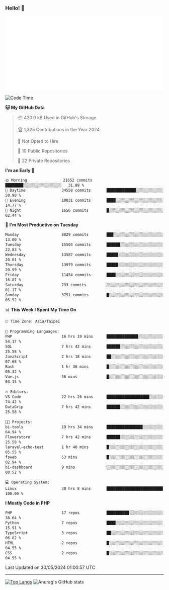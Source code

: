 ### Hello! 👋

![Metrics](/metrics.classic.svg)

<!--START_SECTION:waka-->
![Code Time](http://img.shields.io/badge/Code%20Time-1%2C468%20hrs%2010%20mins-blue)

**🐱 My GitHub Data** 

> 📦 420.0 kB Used in GitHub's Storage 
 > 
> 🏆 1,325 Contributions in the Year 2024
 > 
> 🚫 Not Opted to Hire
 > 
> 📜 10 Public Repositories 
 > 
> 🔑 22 Private Repositories 
 > 
**I'm an Early 🐤** 

```text
🌞 Morning                21652 commits       ████████░░░░░░░░░░░░░░░░░   31.89 % 
🌆 Daytime                34558 commits       █████████████░░░░░░░░░░░░   50.90 % 
🌃 Evening                10031 commits       ████░░░░░░░░░░░░░░░░░░░░░   14.77 % 
🌙 Night                  1656 commits        █░░░░░░░░░░░░░░░░░░░░░░░░   02.44 % 
```
📅 **I'm Most Productive on Tuesday** 

```text
Monday                   8829 commits        ███░░░░░░░░░░░░░░░░░░░░░░   13.00 % 
Tuesday                  15504 commits       ██████░░░░░░░░░░░░░░░░░░░   22.83 % 
Wednesday                13587 commits       █████░░░░░░░░░░░░░░░░░░░░   20.01 % 
Thursday                 13979 commits       █████░░░░░░░░░░░░░░░░░░░░   20.59 % 
Friday                   11454 commits       ████░░░░░░░░░░░░░░░░░░░░░   16.87 % 
Saturday                 793 commits         ░░░░░░░░░░░░░░░░░░░░░░░░░   01.17 % 
Sunday                   3751 commits        █░░░░░░░░░░░░░░░░░░░░░░░░   05.52 % 
```


📊 **This Week I Spent My Time On** 

```text
🕑︎ Time Zone: Asia/Taipei

💬 Programming Languages: 
PHP                      16 hrs 19 mins      ██████████████░░░░░░░░░░░   54.17 % 
SQL                      7 hrs 42 mins       ██████░░░░░░░░░░░░░░░░░░░   25.58 % 
JavaScript               2 hrs 18 mins       ██░░░░░░░░░░░░░░░░░░░░░░░   07.68 % 
Bash                     1 hr 36 mins        █░░░░░░░░░░░░░░░░░░░░░░░░   05.32 % 
Vue.js                   56 mins             █░░░░░░░░░░░░░░░░░░░░░░░░   03.15 % 

🔥 Editors: 
VS Code                  22 hrs 26 mins      ███████████████████░░░░░░   74.42 % 
DataGrip                 7 hrs 42 mins       ██████░░░░░░░░░░░░░░░░░░░   25.58 % 

🐱‍💻 Projects: 
bi-tools                 19 hrs 34 mins      ████████████████░░░░░░░░░   64.94 % 
Flowerstore              7 hrs 42 mins       ██████░░░░░░░░░░░░░░░░░░░   25.58 % 
laravel-echo-test        1 hr 40 mins        █░░░░░░░░░░░░░░░░░░░░░░░░   05.55 % 
fsweb                    53 mins             █░░░░░░░░░░░░░░░░░░░░░░░░   02.94 % 
bi-dashboard             9 mins              ░░░░░░░░░░░░░░░░░░░░░░░░░   00.52 % 

💻 Operating System: 
Linux                    30 hrs 8 mins       █████████████████████████   100.00 % 
```

**I Mostly Code in PHP** 

```text
PHP                      17 repos            ██████████░░░░░░░░░░░░░░░   38.64 % 
Python                   7 repos             ████░░░░░░░░░░░░░░░░░░░░░   15.91 % 
TypeScript               3 repos             ██░░░░░░░░░░░░░░░░░░░░░░░   06.82 % 
HTML                     2 repos             █░░░░░░░░░░░░░░░░░░░░░░░░   04.55 % 
CSS                      2 repos             █░░░░░░░░░░░░░░░░░░░░░░░░   04.55 % 
```




 Last Updated on 30/05/2024 01:00:57 UTC
<!--END_SECTION:waka-->

<hr>

<span style="display:inline-block">[![Top Langs](https://github-readme-stats.vercel.app/api/top-langs/?username=maureendadap&layout=compact&theme=transparent)](https://github.com/anuraghazra/github-readme-stats)</span>
<span style="display:inline-block">![Anurag's GitHub stats](https://github-readme-stats.vercel.app/api?username=maureendadap&show_icons=true&theme=transparent&count_private=true)</span>

<!--
**MaureenDadap/maureendadap** is a ✨ _special_ ✨ repository because its `README.md` (this file) appears on your GitHub profile.

Here are some ideas to get you started:

- 🔭 I’m currently working on ...
- 🌱 I’m currently learning ...
- 👯 I’m looking to collaborate on ...
- 🤔 I’m looking for help with ...
- 💬 Ask me about ...
- 📫 How to reach me: ...
- 😄 Pronouns: ...
- ⚡ Fun fact: ...
-->
